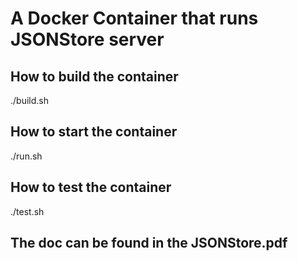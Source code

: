 # A Docker Container that runs JSONStore server

## How to build the container
./build.sh

## How to start the container
./run.sh

## How to test the container
./test.sh

## The doc can be found in the JSONStore.pdf
